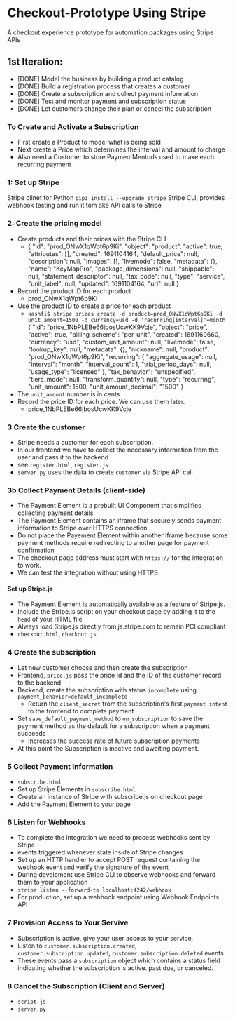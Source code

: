 # Checkout-Prototype Using Stripe
A checkout experience prototype for automation packages using Stripe APIs

## 1st Iteration:
- [DONE] Model the business by building a product catalog
- [DONE] Build a registration process that creates a customer
- [DONE] Create a subscription and collect payment information
- [DONE] Test and monitor payment and subscription status
- [DONE] Let customers change their plan or cancel the subscription

### To Create and Activate a Subscription
- First create a Product to model what is being sold
- Next create a Price which determines the interval and amount to charge
- Also need a Customer to store PaymentMentods used to make each recurring payment

### 1: Set up Stripe
Stripe clinet for Python
`pip3 install --upgrade stripe`
Stripe CLI, provides webhook testing and run it tom ake API calls to Stripe

### 2: Create the pricing model
- Create products and their prices with the Stripe CLI
  - {
      "id": "prod_ONwX1qWpt6p9Ki",
      "object": "product",
      "active": true,
      "attributes": [],
      "created": 1691104164,
      "default_price": null,
      "description": null,
      "images": [],
      "livemode": false,
      "metadata": {},
      "name": "KeyMapPro",
      "package_dimensions": null,
      "shippable": null,
      "statement_descriptor": null,
      "tax_code": null,
      "type": "service",
      "unit_label": null,
      "updated": 1691104164,
      "url": null
    }
- Record the product ID for each product
  - prod_ONwX1qWpt6p9Ki
- Use the product ID to create a price for each product
  - `kashfi$ stripe prices create -d product=prod_ONwX1qWpt6p9Ki -d unit_amount=1500 -d currency=usd -d 'recurring[interval]'=month`
  {
  "id": "price_1NbPLEBe66jbosUcwKK9Vcje",
  "object": "price",
  "active": true,
  "billing_scheme": "per_unit",
  "created": 1691160660,
  "currency": "usd",
  "custom_unit_amount": null,
  "livemode": false,
  "lookup_key": null,
  "metadata": {},
  "nickname": null,
  "product": "prod_ONwX1qWpt6p9Ki",
  "recurring": {
    "aggregate_usage": null,
    "interval": "month",
    "interval_count": 1,
    "trial_period_days": null,
    "usage_type": "licensed"
  },
  "tax_behavior": "unspecified",
  "tiers_mode": null,
  "transform_quantity": null,
  "type": "recurring",
  "unit_amount": 1500,
  "unit_amount_decimal": "1500"
}
- The `unit_amount` number is in cents
- Record the price ID for each price. We can use them later.
  - price_1NbPLEBe66jbosUcwKK9Vcje

### 3 Create the customer
- Stripe needs a customer for each subscription.
- In our frontend we have to collect the necessary information from the user and pass it to the backend
- see `register.html`, `register.js`
- `server.py` uses the data to create `customer` via Stripe API call

### 3b Collect Payment Details (client-side)
- The Payment Element is a prebuilt UI Component that simplifies collecting payment details
- The Payment Element contains an iframe that securely sends payment information to Stripe over HTTPS connection
- Do not place the Payement Element within another iframe because some payment methods require redirecting to another page for payment confirmation
- The checkout page address must start with `https://` for the integration to work.
- We can test the integration without using HTTPS

#### Set up Stripe.js
- The Payment Element is automatically available as a feature of Stripe.js. 
- Include the Stripe.js script on your checkout page by adding it to the `head` of your HTML file
- Always load Stripe.js directly from js.stripe.com to remain PCI compliant
- `checkout.html`, `checkout.js`

### 4 Create the subscription
- Let new customer choose and then create the subscription
- Frontend, `price.js` pass the price Id and the ID of the customer record to the backend
- Backend, create the subscription with status `incomplete` using `payment_behavior=default_incomplete`
  - Return the `client_secret` from the subscription's first `payment intent` to the frontend to complete payment
- Set `save_default_payment_method` to `on_subscription` to save the payment method as the default for a subscription when a payment succeeds
  - Increases the success rate of future subscription payments
- At this point the Subscription is inactive and awaiting payment. 

### 5 Collect Payment Information
- `subscribe.html`
- Set up Stripe Elements in `subscribe.html`
- Create an instance of Stripe with subscribe.js on checkout page
- Add the Payment Element to your page

### 6 Listen for Webhooks
- To complete the integration we need to process webhooks sent by Stripe
 - events triggered whenever state inside of Stripe changes
- Set up an HTTP handler to accept POST request containing the webhook event and verify the signature of the event
- During develoment use Stripe CLI to observe webhooks and forward them to your application
 - `stripe listen --forward-to localhost:4242/webhook`
- For production, set up a webhook endpoint using Webhook Endpoints API

### 7 Provision Access to Your Servive
- Subscription is active, give your user access to your service.
 - Listen to `customer.subscription.created`, `customer.subscription.updated`, `customer.subscription.deleted` events
  - These events pass a `subscription` object which contains a status field indicating whether the subscription is active. past due, or canceled.

### 8 Cancel the Subscription (Client and Server)
- `script.js`
- `server.py`
